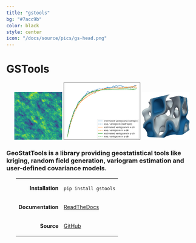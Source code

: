 ```yaml
---
title: "gstools"
bg: "#7acc9b"
color: black
style: center
icon: "/docs/source/pics/gs-head.png"
---
```


# GSTools

<p align="center">
<img src="/docs/source/pics/gs-2d.png" alt="Stable-Model" width="25%">
<img src="/docs/source/pics/gs-fit.png" alt="Variogram" width="40%">
<img src="/docs/source/pics/gs-3d.png" alt="Gau-Model" width="25%">
</p>

### GeoStatTools is a library providing geostatistical tools like kriging, random field generation, variogram estimation and **user-defined** covariance models.

<p align="center">
<table style="margin-left: auto; margin-right: auto; width: 90%;">
<tbody>
<tr>
  <td style="text-align: right;">
    <p><strong>Installation</strong></p>
  </td>
  <td style="text-align: left;">
    <p><code class="highlighter-rouge">pip install gstools</code></p>
  </td>
</tr>
<tr>
  <td style="text-align: right;">
    <p><strong>Documentation</strong></p>
  </td>
  <td style="text-align: left;">
    <a href="https://gstools.readthedocs.io">
    <p>ReadTheDocs</p>
    </a>
  </td>
</tr>
<tr>
  <td style="text-align: right;">
    <p><strong>Source</strong></p>
  </td>
  <td style="text-align: left;">
    <a href="https://github.com/GeoStat-Framework/GSTools">
    <p>GitHub</p>
    </a>
  </td>
</tr>
</tbody>
</table>
</p>
